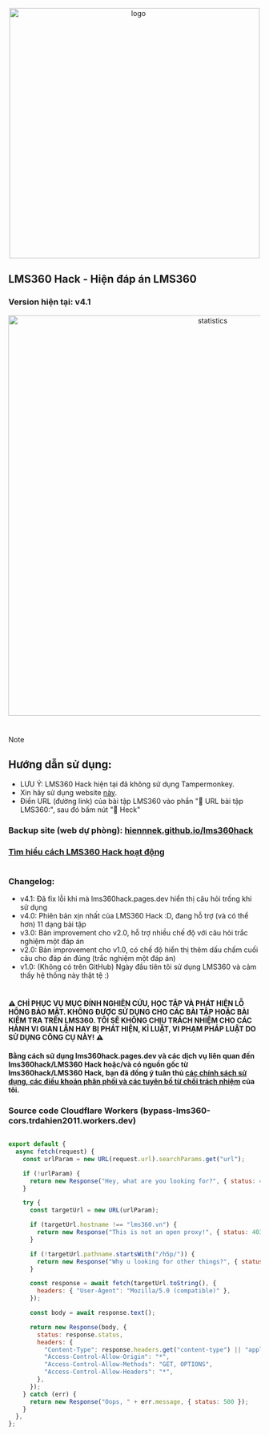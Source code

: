 <p align="center">
  <img width="500" alt="logo" class="lms360hacklogo" src="https://github.com/user-attachments/assets/e1b4fe08-3057-4b24-ba9d-64f263c3b22a" />
</p>

## LMS360 Hack - Hiện đáp án LMS360
### Version hiện tại: v4.1

<p align="center">
  <img width="800" alt="statistics" src="https://github.com/user-attachments/assets/ef6b8afe-f941-46ed-bed2-76def2c43523" />
</p>

#

> [!NOTE]
>## Hướng dẫn sử dụng:
>- LƯU Ý: LMS360 Hack hiện tại đã không sử dụng Tampermonkey.
>- Xin hãy sử dụng website [này](https://lms360hack.pages.dev/).
>- Điền URL (đường link) của bài tập LMS360 vào phần "🔗 URL bài tập LMS360:", sau đó bấm nút "🚀 Heck"

### Backup site (web dự phòng): [hiennnek.github.io/lms360hack](https://hiennnek.github.io/lms360hack/)

### [Tìm hiểu cách LMS360 Hack hoạt động](How_it_work.pdf)

#

### Changelog:
- v4.1: Đã fix lỗi khi mà lms360hack.pages.dev hiển thị câu hỏi trống khi sử dụng
- v4.0: Phiên bản xịn nhất của LMS360 Hack :D, đang hỗ trợ (và có thể hơn) 11 dạng bài tập
- v3.0: Bản improvement cho v2.0, hỗ trợ nhiều chế độ với câu hỏi trắc nghiệm một đáp án
- v2.0: Bản improvement cho v1.0, có chế độ hiển thị thêm dấu chấm cuối câu cho đáp án đúng (trắc nghiệm một đáp án)
- v1.0: (Không có trên GitHub) Ngày đầu tiên tôi sử dụng LMS360 và cảm thấy hệ thống này thật tệ :)

#

#### ⚠️ CHỈ PHỤC VỤ MỤC ĐÍNH NGHIÊN CỨU, HỌC TẬP VÀ PHÁT HIỆN LỖ HỔNG BẢO MẬT. KHÔNG ĐƯỢC SỬ DỤNG CHO CÁC BÀI TẬP HOẶC BÀI KIỂM TRA TRÊN LMS360. TÔI SẼ KHÔNG CHỊU TRÁCH NHIỆM CHO CÁC HÀNH VI GIAN LẬN HAY BỊ PHÁT HIỆN, KỈ LUẬT, VI PHẠM PHÁP LUẬT DO SỬ DỤNG CÔNG CỤ NÀY! ⚠️

#### Bằng cách sử dụng lms360hack.pages.dev và các dịch vụ liên quan đến lms360hack/LMS360 Hack hoặc/và có nguồn gốc từ lms360hack/LMS360 Hack, bạn đã đồng ý tuân thủ [các chính sách sử dụng, các điều khoản phân phối và các tuyên bố từ chối trách nhiệm](https://raw.githubusercontent.com/HiennNek/lms360hack/refs/heads/main/LICENSE.md) của tôi.

### Source code Cloudflare Workers (bypass-lms360-cors.trdahien2011.workers.dev)

```javascript

export default {
  async fetch(request) {
    const urlParam = new URL(request.url).searchParams.get("url");

    if (!urlParam) {
      return new Response("Hey, what are you looking for?", { status: 400 });
    }

    try {
      const targetUrl = new URL(urlParam);

      if (targetUrl.hostname !== "lms360.vn") {
        return new Response("This is not an open proxy!", { status: 403 });
      }

      if (!targetUrl.pathname.startsWith("/h5p/")) {
        return new Response("Why u looking for other things?", { status: 403 });
      }

      const response = await fetch(targetUrl.toString(), {
        headers: { "User-Agent": "Mozilla/5.0 (compatible)" },
      });

      const body = await response.text();

      return new Response(body, {
        status: response.status,
        headers: {
          "Content-Type": response.headers.get("content-type") || "application/json",
          "Access-Control-Allow-Origin": "*",
          "Access-Control-Allow-Methods": "GET, OPTIONS",
          "Access-Control-Allow-Headers": "*",
        },
      });
    } catch (err) {
      return new Response("Oops, " + err.message, { status: 500 });
    }
  },
};
